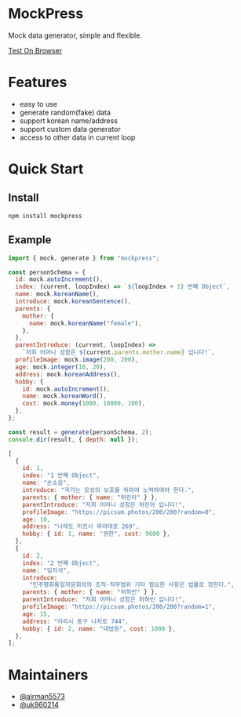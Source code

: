 # MockPress

Mock data generator, simple and flexible.

[Test On Browser](https://mockpress.site)

# Features

- easy to use
- generate random(fake) data
- support korean name/address
- support custom data generator
- access to other data in current loop

# Quick Start

## Install

```
npm install mockpress
```

## Example

```javascript
import { mock, generate } from "mockpress";

const personSchema = {
  id: mock.autoIncrement(),
  index: (current, loopIndex) => `${loopIndex + 1} 번째 Object`,
  name: mock.koreanName(),
  introduce: mock.koreanSentence(),
  parents: {
    mother: {
      name: mock.koreanName("female"),
    },
  },
  parentIntroduce: (current, loopIndex) =>
    `저희 어머니 성함은 ${current.parents.mother.name} 입니다!`,
  profileImage: mock.image(200, 200),
  age: mock.integer(10, 20),
  address: mock.koreanAddress(),
  hobby: {
    id: mock.autoIncrement(),
    name: mock.koreanWord(),
    cost: mock.money(1000, 10000, 100),
  },
};

const result = generate(personSchema, 2);
console.dir(result, { depth: null });
```

```javascript
[
  {
    id: 1,
    index: "1 번째 Object",
    name: "손소윤",
    introduce: "국가는 모성의 보호를 위하여 노력하여야 한다.",
    parents: { mother: { name: "허린아" } },
    parentIntroduce: "저희 어머니 성함은 허린아 입니다!",
    profileImage: "https://picsum.photos/200/200?random=0",
    age: 10,
    address: "나래도 미르시 파라대로 269",
    hobby: { id: 1, name: "권한", cost: 9600 },
  },
  {
    id: 2,
    index: "2 번째 Object",
    name: "임지석",
    introduce:
      "민주평화통일자문회의의 조직·직무범위 기타 필요한 사항은 법률로 정한다.",
    parents: { mother: { name: "허하빈" } },
    parentIntroduce: "저희 어머니 성함은 허하빈 입니다!",
    profileImage: "https://picsum.photos/200/200?random=1",
    age: 15,
    address: "아리시 동구 나차로 744",
    hobby: { id: 2, name: "대법원", cost: 1000 },
  },
];
```

# Maintainers

- [@airman5573](https://github.com/airman5573)
- [@uk960214](https://github.com/uk960214)
